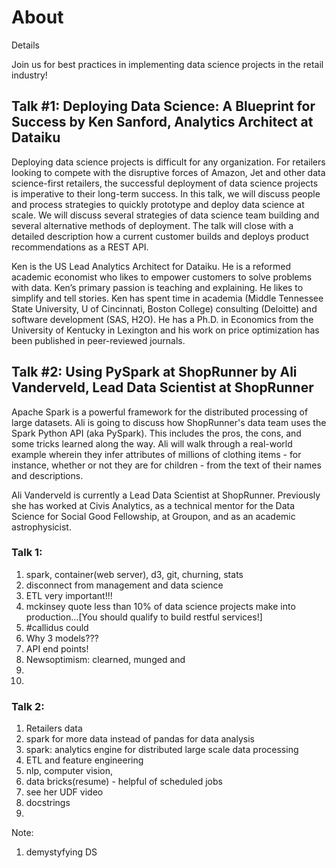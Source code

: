 # About

Details

Join us for best practices in implementing data science projects in the retail industry!

## Talk #1: Deploying Data Science: A Blueprint for Success by Ken Sanford, Analytics Architect at Dataiku
Deploying data science projects is difficult for any organization. For retailers looking to compete with the disruptive forces of Amazon, Jet and other data science-first retailers, the successful deployment of data science projects is imperative to their long-term success. In this talk, we will discuss people and process strategies to quickly prototype and deploy data science at scale. We will discuss several strategies of data science team building and several alternative methods of deployment. The talk will close with a detailed description how a current customer builds and deploys product recommendations as a REST API.

Ken is the US Lead Analytics Architect for Dataiku. He is a reformed academic economist who likes to empower customers to solve problems with data. Ken’s primary passion is teaching and explaining. He likes to simplify and tell stories. Ken has spent time in academia (Middle Tennessee State University, U of Cincinnati, Boston College) consulting (Deloitte) and software development (SAS, H2O). He has a Ph.D. in Economics from the University of Kentucky in Lexington and his work on price optimization has been published in peer-reviewed journals.

## Talk #2: Using PySpark at ShopRunner by Ali Vanderveld, Lead Data Scientist at ShopRunner

Apache Spark is a powerful framework for the distributed processing of large datasets. Ali is going to discuss how ShopRunner's data team uses the Spark Python API (aka PySpark). This includes the pros, the cons, and some tricks learned along the way. Ali will walk through a real-world example wherein they infer attributes of millions of clothing items - for instance, whether or not they are for children - from the text of their names and descriptions.

Ali Vanderveld is currently a Lead Data Scientist at ShopRunner. Previously she has worked at Civis Analytics, as a technical mentor for the Data Science for Social Good Fellowship, at Groupon, and as an academic astrophysicist.

### Talk 1:
1. spark, container(web server), d3, git, churning, stats
2. disconnect from management and data science
3. ETL very important!!!
4. mckinsey quote less than 10% of data science projects make into production...[You should qualify to build restful services!]
5. #callidus could
6. Why 3 models???
7. API end points!
8. Newsoptimism: clearned, munged and 
9. 
10. 


### Talk 2:

1. Retailers data
2. spark for more data instead of pandas for data analysis
3. spark: analytics engine for distributed large scale data processing
4. ETL and feature engineering
5. nlp, computer vision, 
6. data bricks(resume) - helpful of scheduled jobs
7. see her UDF video
8. docstrings
9. 



Note:
1. demystyfying DS


